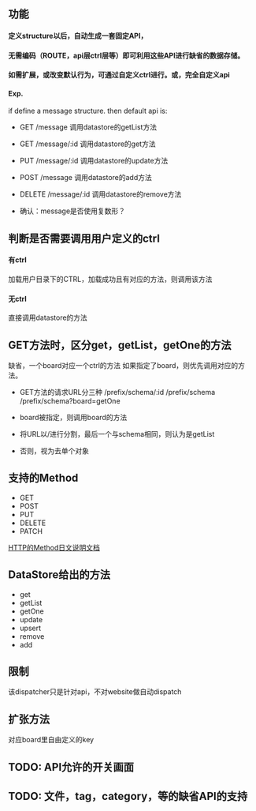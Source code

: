 
## 功能
#### 定义structure以后，自动生成一套固定API，
#### 无需编码（ROUTE，api层ctrl层等）即可利用这些API进行缺省的数据存储。
#### 如需扩展，或改变默认行为，可通过自定义ctrl进行。或，完全自定义api

#### Exp.
if define a message structure. then default api is:

 - GET     /message      调用datastore的getList方法
 - GET     /message/:id  调用datastore的get方法
 - PUT     /message/:id  调用datastore的update方法
 - POST    /message      调用datastore的add方法
 - DELETE  /message/:id  调用datastore的remove方法

 - 确认：message是否使用复数形？

## 判断是否需要调用用户定义的ctrl
#### 有ctrl
加载用户目录下的CTRL，加载成功且有对应的方法，则调用该方法

#### 无ctrl
直接调用datastore的方法

## GET方法时，区分get，getList，getOne的方法
缺省，一个board对应一个ctrl的方法
如果指定了board，则优先调用对应的方法。

 - GET方法的请求URL分三种
    /prefix/schema/:id
    /prefix/schema
    /prefix/schema?board=getOne

 - board被指定，则调用board的方法
 - 将URL以/进行分割，最后一个与schema相同，则认为是getList
 - 否则，视为去单个对象

## 支持的Method
 - GET
 - POST
 - PUT
 - DELETE
 - PATCH

[HTTP的Method日文说明文档](http://www.studyinghttp.net/method)

## DataStore给出的方法
 - get
 - getList
 - getOne
 - update
 - upsert
 - remove
 - add

## 限制
该dispatcher只是针对api，不对website做自动dispatch

## 扩张方法
对应board里自由定义的key

## TODO: API允许的开关画面
## TODO: 文件，tag，category，等的缺省API的支持

